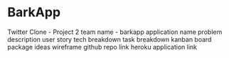 # BarkApp
Twitter Clone - Project 2 
team name - barkapp
application name
problem description
     user story
tech breakdown
task breakdown
kanban board
package ideas
wireframe
github repo link
heroku application link
